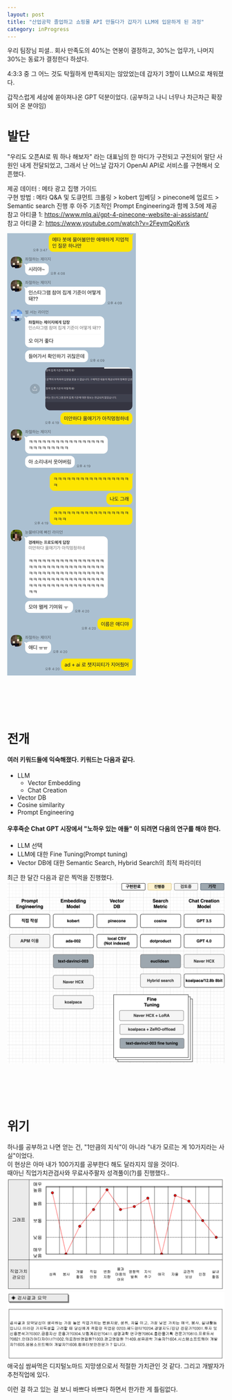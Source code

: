 ```yaml
---
layout: post
title: "산업공학 졸업하고 쇼핑몰 API 만들다가 갑자기 LLM에 입문하게 된 과정"
category: inProgress
---
```


우리 팀장님 피셜.. 회사 만족도의 40%는 연봉이 결정하고, 30%는 업무가, 나머지 30%는 동료가 결정한다 하셨다.

4:3:3 중 그 어느 것도 탁월하게 만족되지는 않았었는데
갑자기 3할이 LLM으로 채워졌다.

갑작스럽게 세상에 쏟아져나온 GPT 덕분이었다. (공부하고 나니 너무나 차근차근 확장되어 온 분야임) 

# 발단
"우리도 오픈AI로 뭐 하나 해보자" 라는 대표님의 한 마디가 구전되고 구전되어 말단 사원인 내게 전달되었고, 그래서 난 어느날 갑자기 OpenAI API로 서비스를 구현해서 오픈했다.

제공 데이터 : 메타 광고 집행 가이드    
구현 방법 : 메타 Q&A 및 도큐먼트 크롤링 > kobert 임베딩 > pinecone에 업로드 > Semantic search 진행 후 아주 기초적인 Prompt Engineering과 함께 3.5에 제공     
참고 아티클 1: https://www.mlq.ai/gpt-4-pinecone-website-ai-assistant/    
참고 아티클 2: https://www.youtube.com/watch?v=2FeymQoKvrk

![광고팀 동기들과 깔깔거리며 오픈함](..\assets\image\IMG_9807.JPG)

    
<br><br><br><br>    
# 전개
#### 여러 키워드들에 익숙해졌다. 키워드는 다음과 같다.
  - LLM
    - Vector Embedding
    - Chat Creation
  - Vector DB
  - Cosine similarity
  - Prompt Engineering
#### 우후죽순 Chat GPT 시장에서 "노하우 있는 애들" 이 되려면 다음의 연구를 해야 한다.
  - LLM 선택
  - LLM에 대한 Fine Tuning(Prompt tuning)
  - Vector DB에 대한 Semantic Search, Hybrid Search의 최적 파라미터

최근 한 달간 다음과 같은 찍먹을 진행했다.
![찍먹.draw.io](..\assets\image\nyam.png)
    
    
<br><br><br><br>    
# 위기
하나를 공부하고 나면 얻는 건, "1만큼의 지식"이 아니라 "내가 모르는 게 10가지라는 사실"이었다.    
이 현상은 아마 내가 100가지를 공부한다 해도 달라지지 않을 것이다.    
때아닌 직업가치관검사와 무료사주팔자 성격풀이(?)를 진행했다..    
![job1](..\assets\image\job1.png)    
![job2](..\assets\image\job2.png)    
애국심 쌈싸먹은 디지털노마드 지망생으로서 적절한 가치관인 것 같다. 그리고 개발자가 추천직업에 있다.
    
        
           
이런 걸 하고 있는 걸 보니 바쁘다 바쁘다 하면서 한가한 게 틀림없다.